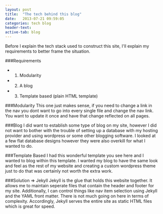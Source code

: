 ```yaml
---
layout: post
title:  "The tech behind this blog"
date:   2013-07-21 09:59:05
categories: tech blog
header-text: 
active-tab: blog
---
```


Before I explain the tech stack used to construct this site, I'll explain my requirements to better frame the situation.

###Requirements
- 1) Modularity
- 2) A blog
- 3) Template based (plain HTML template)

###Modularity
This one just makes sense, if you need to change a link in the nav you dont want to go into every single file and change the nav link. You want to update it once and have that change reflected on all pages.

###Blog
I did want to establish some type of blog on my site, however I did not want to bother with the trouble of setting up a database with my hosting provider and using wordpress or some other blogging software. I looked at a few flat database designs however they were also overkill for what I wanted to do.

###Template Based
I had this wonderful template you see here and I wanted to blog within this template. I wanted my blog to have the same look and feel as the rest of my website and creating a custom wordpress theme just to do that was certainly not worth the extra work.

###Solution => Jekyll
Jekyll is the glue that holds this website together. It allows me to maintain seperate files that contain the header and footer for my site. Additionally, I can control things like nav item selection using Jekyll and the YAML front matter. There is not much going on here in terms of complexity. Accordingly, Jekyll serves the entire site as static HTML files which is great for speed.